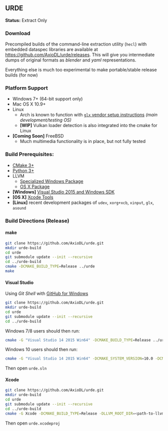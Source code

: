 ## URDE
**Status:** Extract Only

### Download
Precompiled builds of the command-line extraction utility (`hecl`) with embedded dataspec libraries are available at https://github.com/AxioDL/urde/releases. This will give you intermediate dumps of original formats as *blender* and *yaml* representations.

Everything else is much too experimental to make portable/stable release builds (for now)

### Platform Support
* Windows 7+ (64-bit support only)
* Mac OS X 10.9+
* Linux
    * Arch is known to function with [`glx` vendor setup instructions](https://wiki.archlinux.org/index.php/Category:Graphics) *(main development/testing OS)*
    * **[WIP]** Vulkan loader detection is also integrated into the cmake for Linux
* **[Coming Soon]** FreeBSD
    * Much multimedia functionality is in place, but not fully tested

### Build Prerequisites:
* [CMake 3+](https://cmake.org)
* [Python 3+](https://python.org)
* LLVM
    * [Specialized Windows Package](https://www.dropbox.com/s/4u0rckvh3d3tvr1/LLVM-3.7.0-win64.exe)
    * [OS X Package](http://llvm.org/releases/3.7.0/clang+llvm-3.7.0-x86_64-apple-darwin.tar.xz)
* **[Windows]** [Visual Studio 2015 and Windows SDK](https://www.visualstudio.com/en-us/products/visual-studio-community-vs.aspx)
* **[OS X]** [Xcode Tools](https://developer.apple.com/xcode/download/)
* **[Linux]** recent development packages of `udev`, `xorg+xcb`, `xinput`, `glx`, `asound`

### Build Directions (Release)

#### make

```sh
git clone https://github.com/AxioDL/urde.git
mkdir urde-build
cd urde
git submodule update --init --recursive
cd ../urde-build
cmake -DCMAKE_BUILD_TYPE=Release ../urde
make
```

#### Visual Studio

Using *Git Shell* with [GitHub for Windows](https://desktop.github.com/)

```sh
git clone https://github.com/AxioDL/urde.git
mkdir urde-build
cd urde
git submodule update --init --recursive
cd ../urde-build
```
Windows 7/8 users should then run:

```sh
cmake -G "Visual Studio 14 2015 Win64" -DCMAKE_BUILD_TYPE=Release ../urde
```

Windows 10 users should then run:

```sh
cmake -G "Visual Studio 14 2015 Win64" -DCMAKE_SYSTEM_VERSION=10.0 -DCMAKE_BUILD_TYPE=Release ../urde
```

Then open `urde.sln`

#### Xcode

```sh
git clone https://github.com/AxioDL/urde.git
mkdir urde-build
cd urde
git submodule update --init --recursive
cd ../urde-build
cmake -G Xcode -DCMAKE_BUILD_TYPE=Release -DLLVM_ROOT_DIR=<path-to-llvm-dev-lib-package> ../urde
```

Then open `urde.xcodeproj`
